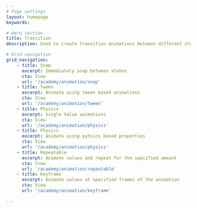 ```yaml
---
# Page settings
layout: homepage
keywords:

# Hero section
title: Transition
description: Used to create transition animations between different states

# Grid navigation
grid_navigation:
    - title: Snap
      excerpt: Immediately snap between states
      cta: View
      url: '/academy/animation/snap'
    - title: Tween
      excerpt: Animate using tween based animations
      cta: View
      url: '/academy/animation/tween'
    - title: Physics
      excerpt: Single Value animations
      cta: View
      url: '/academy/animation/physics'
    - title: Physics
      excerpt: Animate using pyhsics based properties
      cta: View
      url: '/academy/animation/physics'
    - title: Repeatable
      excerpt: Animate values and repeat for the specified amount
      cta: View
      url: '/academy/animation/repeatable'
    - title: Keyframe
      excerpt: Animate values at specified frames of the animation
      cta: View
      url: '/academy/animation/keyframe'
      
---
```

